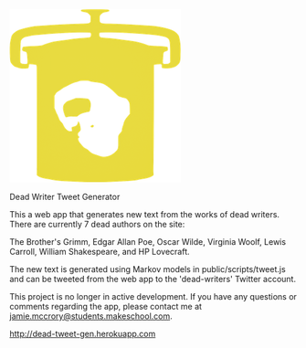 
![alt text](./public/imgs/icon_jar.png)

Dead Writer Tweet Generator

This a web app that generates new text from the works of dead writers. There are currently 7 dead authors on the site:

The Brother's Grimm, Edgar Allan Poe, Oscar Wilde, Virginia Woolf, Lewis Carroll, William Shakespeare, and HP Lovecraft.

The new text is generated using Markov models in public/scripts/tweet.js and can be tweeted from the web app to the 'dead-writers' Twitter account.

This project is no longer in active development. If you have any questions or comments regarding the app, please contact me at jamie.mccrory@students.makeschool.com.

http://dead-tweet-gen.herokuapp.com
